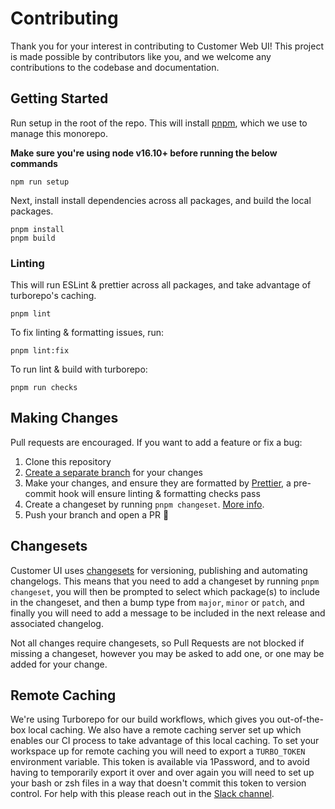 # Contributing

Thank you for your interest in contributing to Customer Web UI!
This project is made possible by contributors like you, and we welcome any
contributions to the codebase and documentation.

## Getting Started

Run setup in the root of the repo. This will install [pnpm](https://pnpm.io/),
which we use to manage this monorepo.

**Make sure you're using node v16.10+ before running the below commands**

```console
npm run setup
```

Next, install install dependencies across all packages, and build the local
packages.

```console
pnpm install
pnpm build
```

### Linting

This will run ESLint & prettier across all packages, and take advantage of turborepo's caching.

```console
pnpm lint
```

To fix linting & formatting issues, run:

```console
pnpm lint:fix
```

To run lint & build with turborepo:

```console
pnpm run checks
```

## Making Changes

Pull requests are encouraged. If you want to add a feature or fix a bug:

1. Clone this repository
1. [Create a separate branch](https://docs.github.com/en/desktop/contributing-and-collaborating-using-github-desktop/managing-branches)
   for your changes
1. Make your changes, and ensure they are formatted by
   [Prettier](https://prettier.io), a pre-commit hook will ensure linting &
   formatting checks pass
1. Create a changeset by running `pnpm changeset`. [More info](https://github.com/changesets/changesets/blob/main/docs/adding-a-changeset.md).
1. Push your branch and open a PR 🚀

## Changesets

Customer UI uses [changesets](https://github.com/changesets/changesets) for
versioning, publishing and automating changelogs. This means that you need to
add a changeset by running `pnpm changeset`, you will then be prompted to select
which package(s) to include in the changeset, and then a bump type from `major`,
`minor` or `patch`, and finally you will need to add a message to be included in
the next release and associated changelog.

Not all changes require changesets, so Pull Requests are not blocked if missing
a changeset, however you may be asked to add one, or one may be added for your
change.

## Remote Caching

We're using Turborepo for our build workflows, which gives you out-of-the-box
local caching. We also have a remote caching server set up which enables our CI
process to take advantage of this local caching. To set your workspace up for
remote caching you will need to export a `TURBO_TOKEN` environment variable.
This token is available via 1Password, and to avoid having to temporarily export
it over and over again you will need to set up your bash or zsh files in a way
that doesn't commit this token to version control. For help with this please
reach out in the [Slack channel](https://utilitywarehouse.slack.com/archives/C01CFKS9GUE).

